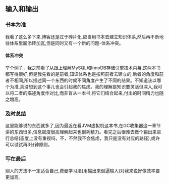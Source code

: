 ## 输入和输出
### 书本为准
我看了这么多下来,博客还是过于碎片化,应当用书本去建立知识体系,然后再不断地往体系里面添砖加瓦,但是同时又有一个新的问题-体系冲突。  
#### 体系冲突
举个例子，我之前看了从跟上理解MySQL和InnoDB存储引擎技术内幕,这两本书都写得很好,但是我先看的是前者,知识体系也是按照前者去建立的,后者的角度和前者不相同,所以描述同一个东西的时候不同角度产生了不同的结果。不知道该以哪个为准,真没想到这个事儿也会引起我的焦虑。我的理解是知识要灵活但深入,我可以将二者的描述角度作对比,而非盲从一本书,将它们结合起来,付出的时间精力也随之增高。  
### 及时总结
这里能够说的东西就多了,因为最近在看JVM虚拟机这本书,在GC收集器这一章节讲的东西很多,信息密度很高理解起来也很耗精力。看完之后很难去做个输出来进行总结(态度上没有重视吗，不，不然我不会焦虑，我只是没有对应的路径),或许可以试试再3分钟原则。  
### 写在最后
别人的方法不一定适合自己,费曼学习法(用输出来倒逼输入)对我来说好像效率要更加高,
